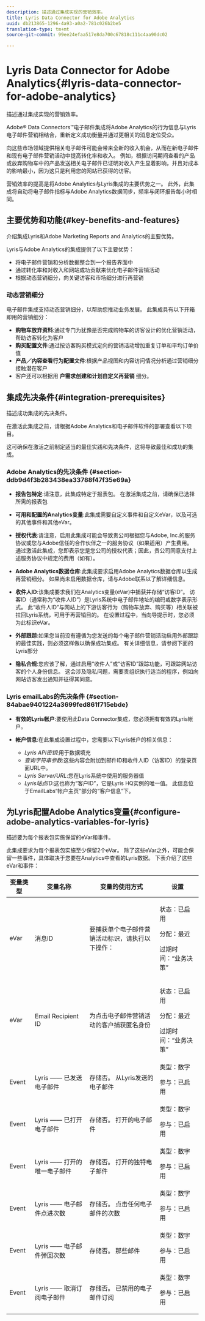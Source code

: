 ```yaml
---
description: 描述通过集成实现的营销效率。
title: Lyris Data Connector for Adobe Analytics
uuid: db213865-1296-4a93-a0a2-781c026b2be5
translation-type: tm+mt
source-git-commit: 99ee24efaa517e8da700c67818c111c4aa90dc02

---
```



# Lyris Data Connector for Adobe Analytics{#lyris-data-connector-for-adobe-analytics}

描述通过集成实现的营销效率。

Adobe® Data Connectors™电子邮件集成将Adobe Analytics的行为信息与Lyris电子邮件营销相结合，重新定义成功衡量并通过更相关的消息定位受众。

向这些市场领域提供相关电子邮件可能会带来全新的收入机会，从而在新电子邮件和现有电子邮件营销活动中提高转化率和收入。 例如，根据访问期间查看的产品或放弃购物车中的产品发送相关电子邮件已证明对收入产生显着影响，并且对成本的影响最小，因为这只是利用您的网站已获得的访客。

营销效率的提高是将Adobe Analytics与Lyris集成的主要优势之一。 此外，此集成将自动将电子邮件指标与Adobe Analytics数据同步，频率与闭环报告每小时相同。

## 主要优势和功能{#key-benefits-and-features}

介绍集成Lyris和Adobe Marketing Reports and Analytics的主要优势。

Lyris与Adobe Analytics的集成提供了以下主要优势：

* 将电子邮件营销和分析数据整合到一个报告界面中
* 通过转化率和对收入和网站成功贡献来优化电子邮件营销活动
* 根据动态营销细分，向关键访客和市场细分进行再营销

### 动态营销细分

电子邮件集成支持动态营销细分，以帮助您推动业务发展。 此集成具有以下开箱即用的营销细分：

* **购物车放弃资料**:通过专门为犹豫是否完成购物车的访客设计的优化营销活动，帮助访客转化为客户
* **购买配置文件**:通过按访客购买模式定向的营销活动增加重复订单和平均订单价值
* **产品／内容查看行为配置文件**:根据产品视图和内容访问情况分析通过营销细分接触潜在客户
* 客户还可以根据用 **户需求创建和计划自定义再营销** 细分。

## 集成先决条件{#integration-prerequisites}

描述成功集成的先决条件。

在激活此集成之前，请根据Adobe Analytics和电子邮件软件的部署查看以下项目。

这可确保在激活之前制定适当的最佳实践和先决条件，这将导致最佳和成功的集成。

### Adobe Analytics的先决条件 {#section-ddb9d4f3b283438ea33788f47f35e69a}

* **报告包特定**:请注意，此集成特定于报表包。 在激活集成之前，请确保已选择所需的报表包
* **可用和配置的Analytics变量**:此集成需要自定义事件和自定义eVar，以及可选的其他事件和其他eVar。

* **授权代表**:请注意，启用此集成可能会导致贵公司根据您与Adobe, Inc.的服务协议或您与Adobe信任的合作伙伴之一的服务协议（如果适用）产生费用。 通过激活此集成，您即表示您是您公司的授权代表；因此，贵公司同意支付上述服务协议中规定的费用（如有）。
* **Adobe Analytics数据仓库**:此集成要求启用Adobe Analytics数据仓库以生成再营销细分。 如果尚未启用数据仓库，请与Adobe联系以了解详细信息。
* **收件人ID**:该集成要求我们在Analytics变量(eVar)中捕获并存储“访客ID”。 访客ID（通常称为“收件人ID”）是Lyris系统中电子邮件地址的编码或数字表示形式。 此“收件人ID”与网站上的下游访客行为（购物车放弃、购买等）相关联被拉回Lyris系统，可用于再营销目的。 在设置过程中，当向导提示时，您必须为此标识eVar。
* **外部跟踪**:如果您当前没有遵循为您发送的每个电子邮件营销活动启用外部跟踪的最佳实践，则必须这样做以确保成功集成。 有关详细信息，请参阅下面的Lyris部分
* **隐私合规**:您应该了解，通过启用“收件人”或“访客ID”跟踪功能，可跟踪网站访客的个人身份信息。 这会涉及隐私问题，需要贵组织执行适当的程序，例如向网站访客发出通知并征得其同意。

### Lyris emailLabs的先决条件 {#section-84abae9401224a3699fed861f715ebde}

* **有效的Lyris帐户**:要使用此Data Connector集成，您必须拥有有效的Lyris帐户。
* **帐户信息**:在此集成设置过程中，您需要以下Lyris帐户的相关信息：

   * *Lyris API密钥*:用于数据填充
   * *查询字符串参数*:这些内容会附加到邮件ID和收件人ID（访客ID）的登录页面URL中。
   * *Lyris Server/URL*:您在Lyris系统中使用的服务器值
   * *Lyris站点ID*:这也称为“客户ID”，它是Lyris HQ实例的唯一值。 此信息位于EmailLabs“帐户主页”部分的“客户信息”下。

## 为Lyris配置Adobe Analytics变量{#configure-adobe-analytics-variables-for-lyris}

描述要为每个报表包实施保留的eVar和事件。

此集成要求为每个报表包实施至少保留2个eVar。 除了这些eVar之外，可能会保留一些事件，具体取决于您要在Analytics中查看的Lyris数据。 下表介绍了这些eVar和事件：

<table id="table_43E32344E9E54FED8491F28047249329"> 
 <thead> 
  <tr> 
   <th colname="col1" class="entry"> 变量类型 </th> 
   <th colname="col2" class="entry"> 变量名称 </th> 
   <th colname="col3" class="entry"> 变量的使用方式 </th> 
   <th colname="col4" class="entry"> 设置 </th> 
  </tr>
 </thead>
 <tbody> 
  <tr> 
   <td colname="col1"> eVar </td> 
   <td colname="col2"> 消息ID </td> 
   <td colname="col3"> 要捕获单个电子邮件营销活动标识，请执行以下操作： </td> 
   <td colname="col4"> <p>状态：已启用 </p> <p>分配：最近 </p> <p>过期时间：“业务决策” </p> </td> 
  </tr> 
  <tr> 
   <td colname="col1"> eVar </td> 
   <td colname="col2"> Email Recipient ID </td> 
   <td colname="col3"> 为点击电子邮件营销活动的客户捕获匿名身份 </td> 
   <td colname="col4"> <p>状态：已启用 </p> <p>分配：最近 </p> <p>过期时间：“业务决策” </p> </td> 
  </tr> 
  <tr> 
   <td colname="col1"> Event </td> 
   <td colname="col2"> Lyris —— 已发送电子邮件 </td> 
   <td colname="col3"> 存储否。 从Lyris发送的电子邮件 </td> 
   <td colname="col4">类型：数字 <p>参与：已启用 </p> </td> 
  </tr> 
  <tr> 
   <td colname="col1"> Event </td> 
   <td colname="col2"> Lyris —— 已打开电子邮件 </td> 
   <td colname="col3"> 存储否。 打开的电子邮件 </td> 
   <td colname="col4">类型：数字 <p>参与：已启用 </p> </td> 
  </tr> 
  <tr> 
   <td colname="col1"> Event </td> 
   <td colname="col2"> Lyris —— 打开的唯一电子邮件 </td> 
   <td colname="col3"> 存储否。 打开的独特电子邮件 </td> 
   <td colname="col4">类型：数字 <p>参与：已启用 </p> </td> 
  </tr> 
  <tr> 
   <td colname="col1"> Event </td> 
   <td colname="col2"> Lyris —— 电子邮件点进次数 </td> 
   <td colname="col3"> 存储否。 点击任何电子邮件的次数 </td> 
   <td colname="col4">类型：数字 <p>参与：已启用 </p> </td> 
  </tr> 
  <tr> 
   <td colname="col1"> Event </td> 
   <td colname="col2"> Lyris —— 电子邮件弹回次数 </td> 
   <td colname="col3"> 存储否。 那些邮件 </td> 
   <td colname="col4">类型：数字 <p>参与：已启用 </p> </td> 
  </tr> 
  <tr> 
   <td colname="col1"> Event </td> 
   <td colname="col2"> Lyris —— 取消订阅电子邮件 </td> 
   <td colname="col3"> 存储否。 已禁用的电子邮件订阅 </td> 
   <td colname="col4">类型：数字 <p>参与：已启用 </p> </td> 
  </tr> 
 </tbody> 
</table>
